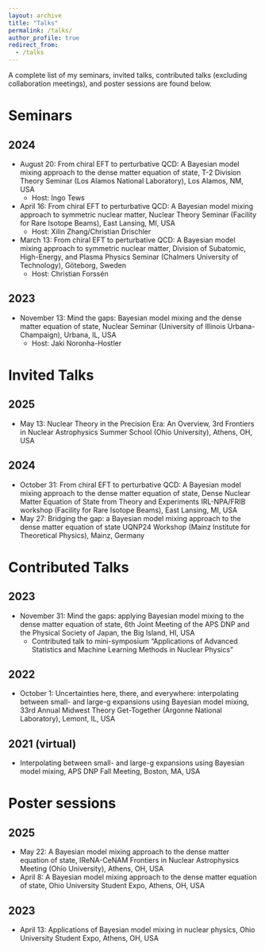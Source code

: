 ```yaml
---
layout: archive
title: "Talks"
permalink: /talks/
author_profile: true
redirect_from:
  - /talks
---
```


A complete list of my seminars, invited talks, contributed talks (excluding collaboration meetings), and poster sessions are found below.

# Seminars

## 2024

* August 20: From chiral EFT to perturbative QCD: A Bayesian model mixing approach to the dense matter equation of state, T-2 Division Theory Seminar (Los Alamos National Laboratory), Los Alamos, NM, USA
  * Host: Ingo Tews
* April 16: From chiral EFT to perturbative QCD: A Bayesian model mixing approach to symmetric nuclear matter, Nuclear Theory Seminar (Facility for Rare Isotope Beams), East Lansing, MI, USA
  * Host: Xilin Zhang/Christian Drischler
* March 13: From chiral EFT to perturbative QCD: A Bayesian model mixing approach to symmetric nuclear matter, Division of Subatomic, High-Energy, and Plasma Physics Seminar (Chalmers University of Technology), Göteborg, Sweden
  * Host: Christian Forssén

## 2023
* November 13: Mind the gaps: Bayesian model mixing and the dense matter equation of state, Nuclear Seminar (University of Illinois Urbana-Champaign), Urbana, IL, USA
  * Host: Jaki Noronha-Hostler

# Invited Talks

## 2025

* May 13: Nuclear Theory in the Precision Era: An Overview, 3rd Frontiers in Nuclear Astrophysics Summer School (Ohio University), Athens, OH, USA

## 2024

* October 31: From chiral EFT to perturbative QCD: A Bayesian model mixing approach to the dense matter equation of state, Dense Nuclear Matter Equation of State from Theory and Experiments IRL-NPA/FRIB workshop (Facility for Rare Isotope Beams), East Lansing, MI, USA
* May 27: Bridging the gap: a Bayesian model mixing approach to the dense matter equation of state UQNP24 Workshop (Mainz Institute for Theoretical Physics), Mainz, Germany

# Contributed Talks

## 2023
* November 31: Mind the gaps: applying Bayesian model mixing to the dense matter equation of state, 6th Joint Meeting of the APS DNP and the Physical Society of Japan, the Big Island, HI, USA
  * Contributed talk to mini-symposium “Applications of Advanced Statistics and Machine Learning Methods in Nuclear Physics”

## 2022
* October 1: Uncertainties here, there, and everywhere: interpolating between small- and large-g expansions using Bayesian model mixing, 33rd Annual Midwest Theory Get-Together (Argonne National Laboratory), Lemont, IL, USA

## 2021 (virtual)
* Interpolating between small- and large-g expansions using Bayesian model mixing, APS DNP Fall Meeting, Boston, MA, USA

# Poster sessions

## 2025

* May 22: A Bayesian model mixing approach to the dense matter equation of state, IReNA-CeNAM Frontiers in Nuclear Astrophysics Meeting (Ohio University), Athens, OH, USA
* April 8: A Bayesian model mixing approach to the dense matter equation of state, Ohio University Student Expo, Athens, OH, USA

## 2023

* April 13: Applications of Bayesian model mixing in nuclear physics, Ohio University Student Expo, Athens, OH, USA

